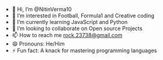 - 👋 Hi, I’m @NitinVerma10
- 👀 I’m interested in Football, Formula1 and Creative coding
- 🌱 I’m currently learning JavaScript and Python
- 💞️ I’m looking to collaborate on Open source Projects
- 📫 How to reach me rock.23738@gmail.com
- 😄 Pronouns: He/Him
- ⚡ Fun fact: A knack for mastering programming languages

<!---
NitinVerma10/NitinVerma10 is a ✨ special ✨ repository because its `README.md` (this file) appears on your GitHub profile.
You can click the Preview link to take a look at your changes.
--->
